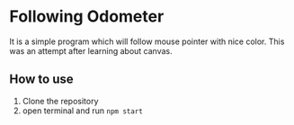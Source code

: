 # Following Odometer

It is a simple program which will follow mouse pointer with nice color. This was an attempt after learning about canvas.

## How to use

1. Clone the repository
2. open terminal and run `npm start`

